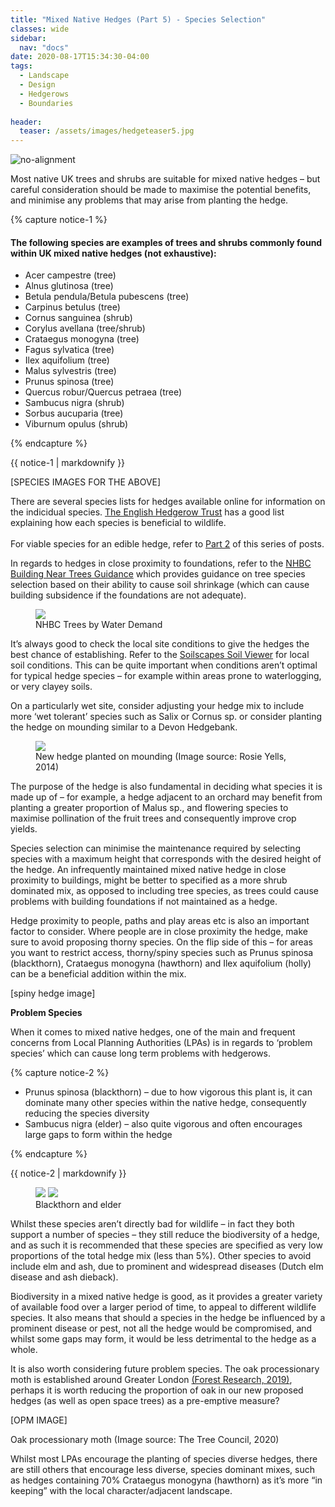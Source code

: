 ```yaml
---
title: "Mixed Native Hedges (Part 5) - Species Selection"
classes: wide
sidebar:
  nav: "docs"
date: 2020-08-17T15:34:30-04:00
tags:
  - Landscape
  - Design
  - Hedgerows
  - Boundaries
  
header:
  teaser: /assets/images/hedgeteaser5.jpg
---
```



<img src="/assets/images/hedgeteaser5.jpg" alt="no-alignment">

<p style="text-align: justify;">
  
Most native UK trees and shrubs are suitable for mixed native hedges – but careful consideration should be made to maximise the potential benefits, and minimise any problems that may arise from planting the hedge.

</p>

{% capture notice-1 %}

#### The following species are examples of trees and shrubs commonly found within UK mixed native hedges (not exhaustive): 

* Acer campestre (tree)
* Alnus glutinosa (tree)
* Betula pendula/Betula pubescens (tree)
* Carpinus betulus (tree)
* Cornus sanguinea (shrub)
* Corylus avellana (tree/shrub)
* Crataegus monogyna (tree)
* Fagus sylvatica (tree)
* Ilex aquifolium (tree)
* Malus sylvestris (tree)
* Prunus spinosa (tree)
* Quercus robur/Quercus petraea (tree)
* Sambucus nigra (shrub)
* Sorbus aucuparia (tree)
* Viburnum opulus (shrub)

{% endcapture %}

<div class="notice">
  {{ notice-1 | markdownify }}
</div>

[SPECIES IMAGES FOR THE ABOVE]

There are several species lists for hedges available online for information on the indicidual species. [The English Hedgerow Trust][hedgerow-trust] has a good list explaining how each species is beneficial to wildlife.
<br><br>
For viable species for an edible hedge, refer to [Part 2][part-2] of this series of posts.

[hedgerow-trust]: https://hedgerows.co.uk/Species.htm
[part-2]: /mixed-native-hedges-(part-2)/

In regards to hedges in close proximity to foundations, refer to the [NHBC Building Near Trees Guidance][nhbc-ref] which provides guidance on tree species selection based on their ability to cause soil shrinkage (which can cause building subsidence if the foundations are not adequate).

[nhbc-ref]: https://nhbc-standards.co.uk/4-foundations/4-2-building-near-trees/4-2-4-the-effects-of-trees-on-shrinkable-soils/

<figure class="half">
    <a href="/assets/images/nhbctable.png"><img src="/assets/images/nhbctable.png"></a>
    <figcaption>NHBC Trees by Water Demand </figcaption>
</figure>

It’s always good to check the local site conditions to give the hedges the best chance of establishing. Refer to the [Soilscapes Soil Viewer][soilscapes-ref] for local soil conditions. This can be quite important when conditions aren’t optimal for typical hedge species – for example within areas prone to waterlogging, or very clayey soils.

[soilscapes-ref]: http://www.landis.org.uk/soilscapes/

On a particularly wet site, consider adjusting your hedge mix to include more ‘wet tolerant’ species such as Salix or Cornus sp. or consider planting the hedge on mounding similar to a Devon Hedgebank.

<figure class="half">
    <a href="/assets/images/hedge-Rosie-Yells-2014.jpg"><img src="/assets/images/hedge-Rosie-Yells-2014.jpg"></a>
    <figcaption>New hedge planted on mounding (Image source: Rosie Yells, 2014) </figcaption>
</figure>

<p style="text-align: justify;">
  
The purpose of the hedge is also fundamental in deciding what species it is made up of – for example, a hedge adjacent to an orchard may benefit from planting a greater proportion of Malus sp., and flowering species to maximise pollination of the fruit trees and consequently improve crop yields.

Species selection can minimise the maintenance required by selecting species with a maximum height that corresponds with the desired height of the hedge. An infrequently maintained mixed native hedge in close proximity to buildings, might be better to specified as a more shrub dominated mix, as opposed to including tree species, as trees could cause problems with building foundations if not maintained as a hedge.

Hedge proximity to people, paths and play areas etc is also an important factor to consider. Where people are in close proximity the hedge, make sure to avoid proposing thorny species. On the flip side of this – for areas you want to restrict access, thorny/spiny species such as Prunus spinosa (blackthorn), Crataegus monogyna (hawthorn) and Ilex aquifolium (holly) can be a beneficial addition within the mix.

</p>
[spiny hedge image]

**Problem Species**

<p style="text-align: justify;">
  
When it comes to mixed native hedges, one of the main and frequent concerns from Local Planning Authorities (LPAs) is in regards to ‘problem species’ which can cause long term problems with hedgerows.

</p>

{% capture notice-2 %}

* Prunus spinosa (blackthorn) – due to how vigorous this plant is, it can dominate many other species within the native hedge, consequently reducing the species diversity
* Sambucus nigra (elder) – also quite vigorous and often encourages large gaps to form within the hedge 


{% endcapture %}

<div class="notice">
  {{ notice-2 | markdownify }}
</div>


<figure class="half">
    <a href="/assets/images/blackthorn.JPG"><img src="/assets/images/blackthorn.JPG"></a>
    <a href="/assets/images/elder.JPG"><img src="/assets/images/elder.JPG"></a>
    <figcaption>Blackthorn and elder </figcaption>
</figure>

<p style="text-align: justify;">
  
Whilst these species aren’t directly bad for wildlife – in fact they both support a number of species – they still reduce the biodiversity of a hedge, and as such it is recommended that these species are specified as very low proportions of the total hedge mix (less than 5%). Other species to avoid include elm and ash, due to prominent and widespread diseases (Dutch elm disease and ash dieback).

Biodiversity in a mixed native hedge is good, as it provides a greater variety of available food over a larger period of time, to appeal to different wildlife species. It also means that should a species in the hedge be influenced by a prominent disease or pest, not all the hedge would be compromised, and whilst some gaps may form, it would be less detrimental to the hedge as a whole.

</p>

It is also worth considering future problem species. The oak processionary moth is established around Greater London [(Forest Research, 2019)][greater-london], perhaps it is worth reducing the proportion of oak in our new proposed hedges (as well as open space trees) as a pre-emptive measure?

[greater-london]: https://www.forestresearch.gov.uk/tools-and-resources/pest-and-disease-resources/oak-processionary-moth-thaumetopoea-processionea/

[OPM IMAGE]

<img src="/assets/images/opm treecouncil 2020.JPG" alt="">
<figcaption>Oak processionary moth (Image source: The Tree Council, 2020) </figcaption>

Whilst most LPAs encourage the planting of species diverse hedges, there are still others that encourage less diverse, species dominant mixes, such as hedges containing 70% Crataegus monogyna (hawthorn) as it’s more “in keeping” with the local character/adjacent landscape. 


